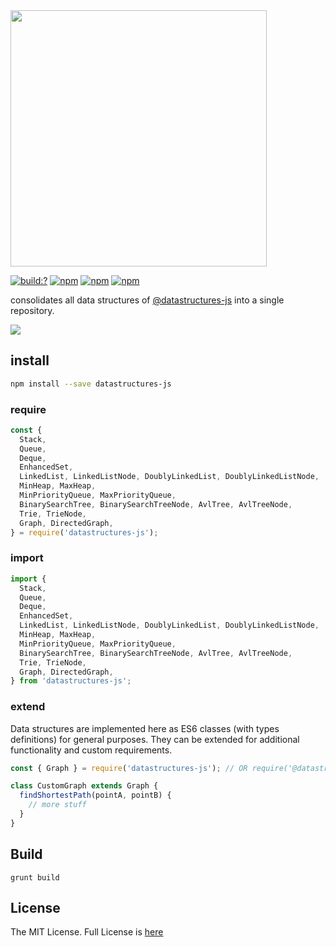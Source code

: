 <img width="410" src="https://user-images.githubusercontent.com/6517308/79055948-c84f8200-7c16-11ea-9a9e-be952f13ba45.jpg" />

[![build:?](https://travis-ci.org/eyas-ranjous/datastructures-js.svg?branch=master)](https://travis-ci.org/eyas-ranjous/datastructures-js) 
[![npm](https://img.shields.io/npm/v/datastructures-js.svg)](https://www.npmjs.com/package/datastructures-js)
[![npm](https://img.shields.io/npm/dm/datastructures-js.svg)](https://www.npmjs.com/package/datastructures-js) [![npm](https://img.shields.io/badge/node-%3E=%206.0-blue.svg)](https://www.npmjs.com/package/datastructures-js)

consolidates all data structures of <a href="https://github.com/datastructures-js">@datastructures-js</a> into a single repository.

<img src="https://user-images.githubusercontent.com/6517308/121813242-859a9700-cc6b-11eb-99c0-49e5bb63005b.jpg">

## install
```sh
npm install --save datastructures-js
```

### require
```js
const {
  Stack,
  Queue,
  Deque,
  EnhancedSet,
  LinkedList, LinkedListNode, DoublyLinkedList, DoublyLinkedListNode,
  MinHeap, MaxHeap,
  MinPriorityQueue, MaxPriorityQueue,
  BinarySearchTree, BinarySearchTreeNode, AvlTree, AvlTreeNode,
  Trie, TrieNode,
  Graph, DirectedGraph,
} = require('datastructures-js');
```

### import
```js
import {
  Stack,
  Queue,
  Deque,
  EnhancedSet,
  LinkedList, LinkedListNode, DoublyLinkedList, DoublyLinkedListNode,
  MinHeap, MaxHeap,
  MinPriorityQueue, MaxPriorityQueue,
  BinarySearchTree, BinarySearchTreeNode, AvlTree, AvlTreeNode,
  Trie, TrieNode,
  Graph, DirectedGraph,
} from 'datastructures-js';
```

### extend
Data structures are implemented here as ES6 classes (with types definitions) for general purposes. They can be extended for additional functionality and custom requirements.

```js
const { Graph } = require('datastructures-js'); // OR require('@datastructures-js/graph')

class CustomGraph extends Graph {
  findShortestPath(pointA, pointB) {
    // more stuff
  }
}
```

## Build
```
grunt build
```

## License
The MIT License. Full License is [here](https://github.com/eyas-ranjous/datastructures-js/blob/master/LICENSE)
